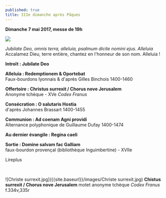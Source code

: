 ```yaml
---
published: true
title: IIIe dimanche après Pâques
---
```

**Dimanche 7 mai 2017, messe de 19h**

![]({{site.baseurl}}/images/Jubilate%20Deo.jpg)

*Jubilate Deo, omnis terra, alleluia, psalmum dicite nomini ejus. Alleluia*  
Accalamez Dieu, terre entière, chantez en l'honneur de son nom. Alleluia !

**Introït : Jubilate Deo**  

**Alleluia : Redemptionem & Oportebat**  
Faux-bourdons lyonnais & d'après Gilles Binchois 1400-1460

**Offertoire : Christus surrexit / Chorus nove Jerusalem**  
Anonyme tchèque -  XVe *Codex Franus*

**Consécration : O salutaris Hostia**  
d'après Johannes Brassart 1400-1455

**Communion : Ad coenam Agni providi**  
Alternance polyphonique de Guillaume Dufay 1400-1474

**Au dernier évangile : Regina caeli**

**Sortie : Domine salvam fac Galliam**  
faux-bourdon provençal (bibliothèque Inguimbertine) - XVIIe

Lireplus

&nbsp;

![Christe surrexit.jpg]({{site.baseurl}}/images/Christe surrexit.jpg)
**Chistus surrexit / Chorus nove Jerusalem** motet anonyme tchèque *Codex Franus* f.334v,335r
